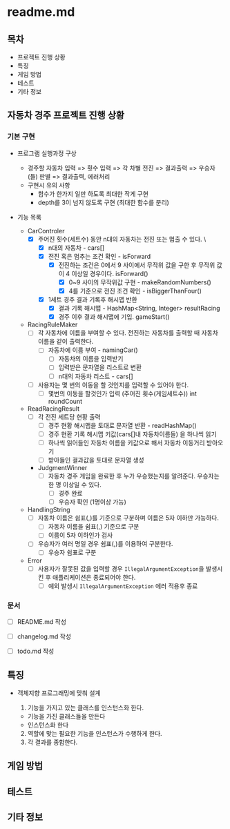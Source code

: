 # readme.md

## 목차

- 프로젝트 진행 상황
- 특징
- 게임 방법
- 테스트
- 기타 정보

## **자동차 경주 프로젝트 진행 상황**

### **기본 구현**

- 프로그램 실행과정 구상
    - 경주할 자동차 입력 => 횟수 입력 => 각 차별 전진 => 결과출력 => 우승자(들) 판별 => 결과출력, 에러처리
    - 구현시 유의 사항
        - 함수가 한가지 일만 하도록 최대한 작게 구현
        - depth를 3이 넘지 않도록 구현 (최대한 함수를 분리)

- 기능 목록
    - CarControler
        - [x] 주어진 횟수(세트수) 동안 n대의 자동차는 전진 또는 멈출 수 있다. \
            - [x] n대의 자동차 - cars[]
            - [x] 전진 혹은 멈추는 조건 확인 - isForward
                - [x] 전진하는 조건은 0에서 9 사이에서 무작위 값을 구한 후 무작위 값이 4 이상일 경우이다. isForward()
                    - [x] 0~9 사이의 무작위값 구현 - makeRandomNumbers()
                    - [x] 4를 기준으로 전진 조건 확인 - isBiggerThanFour()
            - [x] 1세트 경주 결과 기록후 해시맵 반환
                - [x] 결과 기록 해시맵 - HashMap<String, Integer> resultRacing
                - [x] 경주 이후 결과 해시맵에 기입. gameStart()
    - RacingRuleMaker
        - [ ] 각 자동차에 이름을 부여할 수 있다. 전진하는 자동차를 출력할 때 자동차 이름을 같이 출력한다.
            - [ ] 자동차에 이름 부여 - namingCar()
                - [ ] 자동차의 이름을 입력받기
                - [ ] 입력받은 문자열을 리스트로 변환
                - [ ] n대의 자동차 리스트 - cars[]
        - [ ] 사용자는 몇 번의 이동을 할 것인지를 입력할 수 있어야 한다.
            - [ ] 몇번의 이동을 할것인가 입력 (주어진 횟수(게임세트수)) int roundCount

    - ReadRacingResult
        - [ ] 각 전진 세트당 현황 출력
            - [ ] 경주 현황 해시맵을 토대로 문자열 반환 - readHashMap()
            - [ ] 경주 현환 기록 해시맵 키값(cars[]내 자동차이름들) 을 하나씩 읽기
            - [ ] 하나씩 읽어들인 자동차 이름을 키값으로 해서 자동차 이동거리 받아오기
            - [ ] 받아들인 결과값을 토대로 문자열 생성
          
        - JudgmentWinner
            - [ ] 자동차 경주 게임을 완료한 후 누가 우승했는지를 알려준다. 우승자는 한 명 이상일 수 있다.
                - [ ] 경주 완료
                - [ ] 우승자 확인 (1명이상 가능)

    - HandlingString
        - [ ] 자동차 이름은 쉼표(,)를 기준으로 구분하며 이름은 5자 이하만 가능하다.
            - [ ] 자동차 이름을 쉼표(,) 기준으로 구분
            - [ ] 이름이 5자 이하인가 검사
        - [ ] 우승자가 여러 명일 경우 쉼표(,)를 이용하여 구분한다.
            - [ ] 우승자 쉼표로 구분

    - Error
        - [ ] 사용자가 잘못된 값을 입력할 경우 `IllegalArgumentException`을 발생시킨 후 애플리케이션은 종료되어야 한다.
            - [ ] 예외 발생시 `IllegalArgumentException` 에러 적용후 종료

### **문서**

- [ ] README.md 작성

- [ ] changelog.md 작성

- [ ] todo.md 작성

## 특징

- 객체지향 프로그래밍에 맞춰 설계
    1. 기능을 가지고 있는 클래스를 인스턴스화 한다.

    - 기능을 가진 클래스들을 만든다
    - 인스턴스화 한다

    2. 역할에 맞는 필요한 기능을 인스턴스가 수행하게 한다.
    3. 각 결과를 종합한다.

## 게임 방법

## 테스트

## 기타 정보
